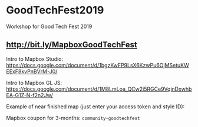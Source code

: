 # GoodTechFest2019
Workshop for Good Tech Fest 2019

## http://bit.ly/MapboxGoodTechFest

Intro to Mapbox Studio: https://docs.google.com/document/d/1bgzKwFP9LsX6KzwPu6OjMSetuKWEExF8kvPnBVrM-J0/

Intro to Mapbox GL JS: https://docs.google.com/document/d/1M8LmLoa_QCw2i5RGCe9VqinDxwhbEA-G1Z-N-f2n2Jw/

Example of near finished map (just enter your access token and style ID): 

Mapbox coupon for 3-months: `community-goodtechfest`
